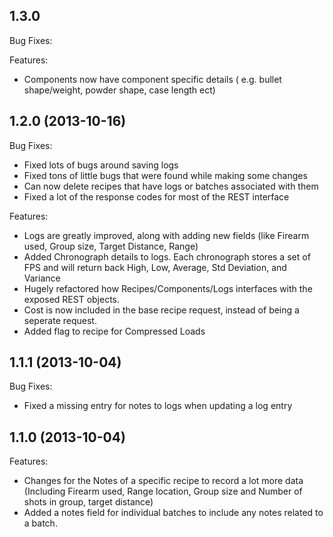 ## 1.3.0

Bug Fixes:


Features:
  - Components now have component specific details ( e.g. bullet shape/weight, powder shape, case length ect)

## 1.2.0 (2013-10-16)

Bug Fixes:
  - Fixed lots of bugs around saving logs
  - Fixed tons of little bugs that were found while making some changes
  - Can now delete recipes that have logs or batches associated with them
  - Fixed a lot of the response codes for most of the REST interface
 
Features:
  - Logs are greatly improved, along with adding new fields (like Firearm used, Group size, Target Distance, Range)
  - Added Chronograph details to logs. Each chronograph stores a set of FPS and will return back High, Low, Average, Std Deviation, and Variance
  - Hugely refactored how Recipes/Components/Logs interfaces with the exposed REST objects.
  - Cost is now included in the base recipe request, instead of being a seperate request.
  - Added flag to recipe for Compressed Loads

## 1.1.1 (2013-10-04)

Bug Fixes:
  - Fixed a missing entry for notes to logs when updating a log entry

## 1.1.0 (2013-10-04)

Features:
  - Changes for the Notes of a specific recipe to record a lot more data (Including Firearm used, Range location, Group size and Number of shots in group, target distance)
  - Added a notes field for individual batches to include any notes related to a batch.
